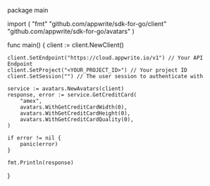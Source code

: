 package main

import (
    "fmt"
    "github.com/appwrite/sdk-for-go/client"
    "github.com/appwrite/sdk-for-go/avatars"
)

func main() {
    client := client.NewClient()

    client.SetEndpoint("https://cloud.appwrite.io/v1") // Your API Endpoint
    client.SetProject("<YOUR_PROJECT_ID>") // Your project ID
    client.SetSession("") // The user session to authenticate with

    service := avatars.NewAvatars(client)
    response, error := service.GetCreditCard(
        "amex",
        avatars.WithGetCreditCardWidth(0),
        avatars.WithGetCreditCardHeight(0),
        avatars.WithGetCreditCardQuality(0),
    )

    if error != nil {
        panic(error)
    }

    fmt.Println(response)
}
